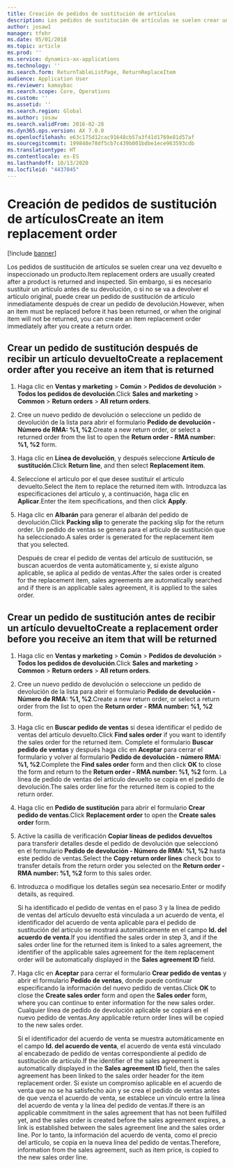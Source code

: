 ```yaml
---
title: Creación de pedidos de sustitución de artículos
description: Los pedidos de sustitución de artículos se suelen crear una vez devuelto e inspeccionado un producto.
author: josaw1
manager: tfehr
ms.date: 05/01/2018
ms.topic: article
ms.prod: ''
ms.service: dynamics-ax-applications
ms.technology: ''
ms.search.form: ReturnTableListPage, ReturnReplaceItem
audience: Application User
ms.reviewer: kamaybac
ms.search.scope: Core, Operations
ms.custom: ''
ms.assetid: ''
ms.search.region: Global
ms.author: josaw
ms.search.validFrom: 2016-02-28
ms.dyn365.ops.version: AX 7.0.0
ms.openlocfilehash: e63c175d12cac91648cb57a3f41d1769e81d57af
ms.sourcegitcommit: 199848e78df5cb7c439b001bdbe1ece963593cdb
ms.translationtype: HT
ms.contentlocale: es-ES
ms.lasthandoff: 10/13/2020
ms.locfileid: "4437045"
---
```

# <a name="create-an-item-replacement-order"></a><span data-ttu-id="1d091-103">Creación de pedidos de sustitución de artículos</span><span class="sxs-lookup"><span data-stu-id="1d091-103">Create an item replacement order</span></span> 

[!include [banner](../includes/banner.md)]


<span data-ttu-id="1d091-104">Los pedidos de sustitución de artículos se suelen crear una vez devuelto e inspeccionado un producto.</span><span class="sxs-lookup"><span data-stu-id="1d091-104">Item replacement orders are usually created after a product is returned and inspected.</span></span> <span data-ttu-id="1d091-105">Sin embargo, si es necesario sustituir un artículo antes de su devolución, o si no se va a devolver el artículo original, puede crear un pedido de sustitución de artículo inmediatamente después de crear un pedido de devolución.</span><span class="sxs-lookup"><span data-stu-id="1d091-105">However, when an item must be replaced before it has been returned, or when the original item will not be returned, you can create an item replacement order immediately after you create a return order.</span></span>

## <a name="create-a-replacement-order-after-you-receive-an-item-that-is-returned"></a><span data-ttu-id="1d091-106">Crear un pedido de sustitución después de recibir un artículo devuelto</span><span class="sxs-lookup"><span data-stu-id="1d091-106">Create a replacement order after you receive an item that is returned</span></span>

1.  <span data-ttu-id="1d091-107">Haga clic en **Ventas y marketing** \> **Común** \> **Pedidos de devolución** \> **Todos los pedidos de devolución**.</span><span class="sxs-lookup"><span data-stu-id="1d091-107">Click **Sales and marketing** \> **Common** \> **Return orders** \> **All return orders**.</span></span>

2.  <span data-ttu-id="1d091-108">Cree un nuevo pedido de devolución o seleccione un pedido de devolución de la lista para abrir el formulario **Pedido de devolución - Número de RMA: %1, %2**.</span><span class="sxs-lookup"><span data-stu-id="1d091-108">Create a new return order, or select a returned order from the list to open the **Return order - RMA number: %1, %2** form.</span></span>

3.  <span data-ttu-id="1d091-109">Haga clic en **Línea de devolución**, y después seleccione **Artículo de sustitución**.</span><span class="sxs-lookup"><span data-stu-id="1d091-109">Click **Return line**, and then select **Replacement item**.</span></span>

4.  <span data-ttu-id="1d091-110">Seleccione el artículo por el que desee sustituir el artículo devuelto.</span><span class="sxs-lookup"><span data-stu-id="1d091-110">Select the item to replace the returned item with.</span></span> <span data-ttu-id="1d091-111">Introduzca las especificaciones del artículo y, a continuación, haga clic en **Aplicar**.</span><span class="sxs-lookup"><span data-stu-id="1d091-111">Enter the item specifications, and then click **Apply**.</span></span>

5.  <span data-ttu-id="1d091-112">Haga clic en **Albarán** para generar el albarán del pedido de devolución.</span><span class="sxs-lookup"><span data-stu-id="1d091-112">Click **Packing slip** to generate the packing slip for the return order.</span></span> <span data-ttu-id="1d091-113">Un pedido de ventas se genera para el artículo de sustitución que ha seleccionado.</span><span class="sxs-lookup"><span data-stu-id="1d091-113">A sales order is generated for the replacement item that you selected.</span></span>
    
    <span data-ttu-id="1d091-114">Después de crear el pedido de ventas del artículo de sustitución, se buscan acuerdos de venta automáticamente y, si existe alguno aplicable, se aplica al pedido de ventas.</span><span class="sxs-lookup"><span data-stu-id="1d091-114">After the sales order is created for the replacement item, sales agreements are automatically searched and if there is an applicable sales agreement, it is applied to the sales order.</span></span>

## <a name="create-a-replacement-order-before-you-receive-an-item-that-will-be-returned"></a><span data-ttu-id="1d091-115">Crear un pedido de sustitución antes de recibir un artículo devuelto</span><span class="sxs-lookup"><span data-stu-id="1d091-115">Create a replacement order before you receive an item that will be returned</span></span>

1.  <span data-ttu-id="1d091-116">Haga clic en **Ventas y marketing** \> **Común** \> **Pedidos de devolución** \> **Todos los pedidos de devolución**.</span><span class="sxs-lookup"><span data-stu-id="1d091-116">Click **Sales and marketing** \> **Common** \> **Return orders** \> **All return orders**.</span></span>

2.  <span data-ttu-id="1d091-117">Cree un nuevo pedido de devolución o seleccione un pedido de devolución de la lista para abrir el formulario **Pedido de devolución - Número de RMA: %1, %2**.</span><span class="sxs-lookup"><span data-stu-id="1d091-117">Create a new return order, or select a return order from the list to open the **Return order - RMA number: %1, %2** form.</span></span>

3.  <span data-ttu-id="1d091-118">Haga clic en **Buscar pedido de ventas** si desea identificar el pedido de ventas del artículo devuelto.</span><span class="sxs-lookup"><span data-stu-id="1d091-118">Click **Find sales order** if you want to identify the sales order for the returned item.</span></span> <span data-ttu-id="1d091-119">Complete el formulario **Buscar pedido de ventas** y después haga clic en **Aceptar** para cerrar el formulario y volver al formulario **Pedido de devolución - número RMA: %1, %2**.</span><span class="sxs-lookup"><span data-stu-id="1d091-119">Complete the **Find sales order** form and then click **OK** to close the form and return to the **Return order - RMA number: %1, %2** form.</span></span> <span data-ttu-id="1d091-120">La línea de pedido de ventas del artículo devuelto se copia en el pedido de devolución.</span><span class="sxs-lookup"><span data-stu-id="1d091-120">The sales order line for the returned item is copied to the return order.</span></span>

4.  <span data-ttu-id="1d091-121">Haga clic en **Pedido de sustitución** para abrir el formulario **Crear pedido de ventas**.</span><span class="sxs-lookup"><span data-stu-id="1d091-121">Click **Replacement order** to open the **Create sales order** form.</span></span>

5.  <span data-ttu-id="1d091-122">Active la casilla de verificación **Copiar líneas de pedidos devueltos** para transferir detalles desde el pedido de devolución que seleccionó en el formulario **Pedido de devolución - Número de RMA: %1, %2** hasta este pedido de ventas.</span><span class="sxs-lookup"><span data-stu-id="1d091-122">Select the **Copy return order lines** check box to transfer details from the return order you selected on the **Return order - RMA number: %1, %2** form to this sales order.</span></span>

6.  <span data-ttu-id="1d091-123">Introduzca o modifique los detalles según sea necesario.</span><span class="sxs-lookup"><span data-stu-id="1d091-123">Enter or modify details, as required.</span></span>
    
    <span data-ttu-id="1d091-124">Si ha identificado el pedido de ventas en el paso 3 y la línea de pedido de ventas del artículo devuelto está vinculada a un acuerdo de venta, el identificador del acuerdo de venta aplicable para el pedido de sustitución del artículo se mostrará automáticamente en el campo **Id. del acuerdo de venta**.</span><span class="sxs-lookup"><span data-stu-id="1d091-124">If you identified the sales order in step 3, and if the sales order line for the returned item is linked to a sales agreement, the identifier of the applicable sales agreement for the item replacement order will be automatically displayed in the **Sales agreement ID** field.</span></span>

7.  <span data-ttu-id="1d091-125">Haga clic en **Aceptar** para cerrar el formulario **Crear pedido de ventas** y abrir el formulario **Pedido de ventas**, donde puede continuar especificando la información del nuevo pedido de ventas.</span><span class="sxs-lookup"><span data-stu-id="1d091-125">Click **OK** to close the **Create sales order** form and open the **Sales order** form, where you can continue to enter information for the new sales order.</span></span> <span data-ttu-id="1d091-126">Cualquier línea de pedido de devolución aplicable se copiará en el nuevo pedido de ventas.</span><span class="sxs-lookup"><span data-stu-id="1d091-126">Any applicable return order lines will be copied to the new sales order.</span></span> 
    
    <span data-ttu-id="1d091-127">Si el identificador del acuerdo de venta se muestra automáticamente en el campo **Id. del acuerdo de venta**, el acuerdo de venta está vinculado al encabezado de pedido de ventas correspondiente al pedido de sustitución de artículo.</span><span class="sxs-lookup"><span data-stu-id="1d091-127">If the identifier of the sales agreement is automatically displayed in the **Sales agreement ID** field, then the sales agreement has been linked to the sales order header for the item replacement order.</span></span> <span data-ttu-id="1d091-128">Si existe un compromiso aplicable en el acuerdo de venta que no se ha satisfecho aún y se crea el pedido de ventas antes de que venza el acuerdo de venta, se establece un vínculo entre la línea del acuerdo de venta y la línea del pedido de ventas.</span><span class="sxs-lookup"><span data-stu-id="1d091-128">If there is an applicable commitment in the sales agreement that has not been fulfilled yet, and the sales order is created before the sales agreement expires, a link is established between the sales agreement line and the sales order line.</span></span> <span data-ttu-id="1d091-129">Por lo tanto, la información del acuerdo de venta, como el precio del artículo, se copia en la nueva línea del pedido de ventas.</span><span class="sxs-lookup"><span data-stu-id="1d091-129">Therefore, information from the sales agreement, such as item price, is copied to the new sales order line.</span></span> 
  


